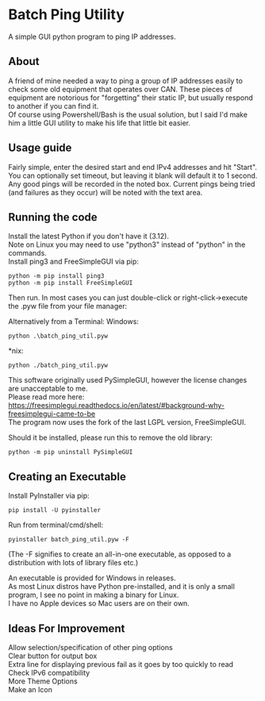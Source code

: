 # Batch Ping Utility
A simple GUI python program to ping IP addresses.

## About

A friend of mine needed a way to ping a group of IP addresses easily to check some old equipment that operates over CAN. These pieces of equipment are notorious for "forgetting" their static IP, but usually respond to another if you can find it. <br />
Of course using Powershell/Bash is the usual solution, but I said I'd make him a little GUI utility to make his life that little bit easier.

## Usage guide

Fairly simple, enter the desired start and end IPv4 addresses and hit "Start". You can optionally set timeout, but leaving it blank will default it to 1 second. <br />
Any good pings will be recorded in the noted box. Current pings being tried (and failures as they occur) will be noted with the text area.

## Running the code

Install the latest Python if you don't have it (3.12). <br />
Note on Linux you may need to use "python3" instead of "python" in the commands.  <br />
Install ping3 and FreeSimpleGUI via pip:
```
python -m pip install ping3
python -m pip install FreeSimpleGUI
```

Then run. In most cases you can just double-click or right-click->execute the .pyw file from your file manager:

Alternatively from a Terminal:
Windows:
```
python .\batch_ping_util.pyw
```

*nix:
```
python ./batch_ping_util.pyw
```

This software originally used PySimpleGUI, however the license changes are unacceptable to me. <br />
Please read more here: https://freesimplegui.readthedocs.io/en/latest/#background-why-freesimplegui-came-to-be <br />
The program now uses the fork of the last LGPL version, FreeSimpleGUI. <br />

Should it be installed, please run this to remove the old library:
```
python -m pip uninstall PySimpleGUI
```

## Creating an Executable

Install PyInstaller via pip:
```
pip install -U pyinstaller
```
Run from terminal/cmd/shell:
```
pyinstaller batch_ping_util.pyw -F
```
(The -F signifies to create an all-in-one executable, as opposed to a distribution with lots of library files etc.)

An executable is provided for Windows in releases. <br />
As most Linux distros have Python pre-installed, and it is only a small program, I see no point in making a 
binary for Linux. <br />
I have no Apple devices so Mac users are on their own.

## Ideas For Improvement

Allow selection/specification of other ping options <br />
Clear button for output box <br />
Extra line for displaying previous fail as it goes by too quickly to read <br />
Check IPv6 compatibility <br />
More Theme Options <br />
Make an Icon

